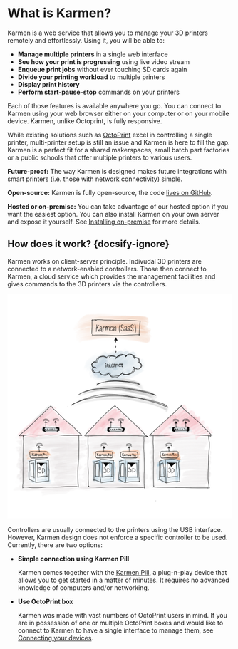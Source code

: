 # What is Karmen?

Karmen is a web service that allows you to manage your 3D printers remotely
and effortlessly. Using it, you will be able to:

* **Manage multiple printers** in a single web interface
* **See how your print is progressing** using live video stream
* **Enqueue print jobs** without ever touching SD cards again
* **Divide your printing workload** to multiple printers
* **Display print history**
* **Perform start-pause-stop** commands on your printers

Each of those features is available anywhere you go. You can connect to Karmen
using your web browser either on your computer or on your mobile device. Karmen,
unlike Octoprint, is fully responsive.

While existing solutions such as [OctoPrint](https://octoprint.org>) excel in
controlling a single printer, multi-printer setup is still an issue and Karmen
is here to fill the gap. Karmen is a perfect fit for a shared makerspaces, small batch
part factories or a public schools that offer multiple printers to various
users.

**Future-proof:** The way Karmen is designed makes future integrations with smart printers
(i.e. those with network connectivity) simple.

**Open-source:** Karmen is fully open-source, the code [lives on GitHub](https://github.com/fragaria/karmen).

**Hosted or on-premise:** You can take advantage of our hosted option if you want the easiest option. You can also install Karmen
on your own server and expose it yourself. See [Installing on-premise](on-premise.md) for more details.

## How does it work? {docsify-ignore}

Karmen works on client-server principle. Indivudal 3D printers are connected to
a network-enabled controllers. Those then connect to Karmen, a cloud service
which provides the management facilities and gives commands to the 3D printers
via the controllers.

<div class="center">

![Karmen](_media/karmen-schema.png ':size=600')

</div>

Controllers are usually connected to the printers using the USB interface.
However, Karmen design does not enforce a specific controller to be used. Currently,
there are two options:

* **Simple connection using Karmen Pill**

    Karmen comes together with the [Karmen Pill](pill-getting-started.md), a
    plug-n-play device that allows you to get started in a matter of minutes. It
    requires no advanced knowledge of computers and/or networking.

* **Use OctoPrint box**

    Karmen was made with vast numbers of OctoPrint users in mind. If you are in
    possession of one or multiple OctoPrint boxes and would like to connect to Karmen to
    have a single interface to manage them, see [Connecting your
    devices](connecting-your-devices.md#connecting-octoprint-enabled-device).
